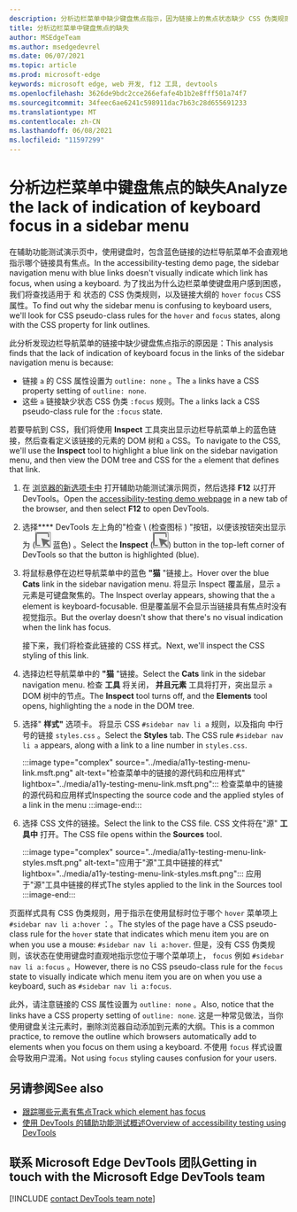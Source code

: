 ```yaml
---
description: 分析边栏菜单中缺少键盘焦点指示，因为链接上的焦点状态缺少 CSS 伪类规则，再加上该链接没有大纲设置。
title: 分析边栏菜单中键盘焦点的缺失
author: MSEdgeTeam
ms.author: msedgedevrel
ms.date: 06/07/2021
ms.topic: article
ms.prod: microsoft-edge
keywords: microsoft edge, web 开发, f12 工具, devtools
ms.openlocfilehash: 3626de9bdc2cce266efafe4b1b2e8fff501a74f7
ms.sourcegitcommit: 34feec6ae6241c598911dac7b63c28d655691233
ms.translationtype: MT
ms.contentlocale: zh-CN
ms.lasthandoff: 06/08/2021
ms.locfileid: "11597299"
---
```

# <a name="analyze-the-lack-of-indication-of-keyboard-focus-in-a-sidebar-menu"></a><span data-ttu-id="f3753-104">分析边栏菜单中键盘焦点的缺失</span><span class="sxs-lookup"><span data-stu-id="f3753-104">Analyze the lack of indication of keyboard focus in a sidebar menu</span></span>

<!-- Inspect tool, and CSS rules: pseudo-classes for states -->

<span data-ttu-id="f3753-105">在辅助功能测试演示页中，使用键盘时，包含蓝色链接的边栏导航菜单不会直观地指示哪个链接具有焦点。</span><span class="sxs-lookup"><span data-stu-id="f3753-105">In the accessibility-testing demo page, the sidebar navigation menu with blue links doesn't visually indicate which link has focus, when using a keyboard.</span></span>  <span data-ttu-id="f3753-106">为了找出为什么边栏菜单使键盘用户感到困惑，我们将查找适用于 和 状态的 CSS 伪类规则，以及链接大纲的 `hover` `focus` CSS 属性。</span><span class="sxs-lookup"><span data-stu-id="f3753-106">To find out why the sidebar menu is confusing to keyboard users, we'll look for CSS pseudo-class rules for the `hover` and `focus` states, along with the CSS property for link outlines.</span></span>  

<span data-ttu-id="f3753-107">此分析发现边栏导航菜单的链接中缺少键盘焦点指示的原因是：</span><span class="sxs-lookup"><span data-stu-id="f3753-107">This analysis finds that the lack of indication of keyboard focus in the links of the sidebar navigation menu is because:</span></span>
*  <span data-ttu-id="f3753-108">链接 `a` 的 CSS 属性设置为 `outline: none` 。</span><span class="sxs-lookup"><span data-stu-id="f3753-108">The `a` links have a CSS property setting of `outline: none`.</span></span>
*  <span data-ttu-id="f3753-109">这些 `a` 链接缺少状态 CSS 伪类 `:focus` 规则。</span><span class="sxs-lookup"><span data-stu-id="f3753-109">The `a` links lack a CSS pseudo-class rule for the `:focus` state.</span></span>

<span data-ttu-id="f3753-110">若要导航到 CSS，我们将使用 **Inspect** 工具突出显示边栏导航菜单上的蓝色链接，然后查看定义该链接的元素的 DOM 树和 `a` CSS。</span><span class="sxs-lookup"><span data-stu-id="f3753-110">To navigate to the CSS, we'll use the **Inspect** tool to highlight a blue link on the sidebar navigation menu, and then view the DOM tree and CSS for the `a` element that defines that link.</span></span>

1.  <span data-ttu-id="f3753-111">在 [浏览器的新选项卡中][DevToolsA11yErrorsDemopage] 打开辅助功能测试演示网页，然后选择 **F12** 以打开 DevTools。</span><span class="sxs-lookup"><span data-stu-id="f3753-111">Open the [accessibility-testing demo webpage][DevToolsA11yErrorsDemopage] in a new tab of the browser, and then select **F12** to open DevTools.</span></span>

1.  <span data-ttu-id="f3753-112">选择\*\*\*\* DevTools 左上角的"检查 \ (检查图标 \) "按钮，以便该按钮突出显示为 (![ ](../media/inspect-icon.msft.png) 蓝色) 。</span><span class="sxs-lookup"><span data-stu-id="f3753-112">Select the **Inspect** \(![Inspect icon](../media/inspect-icon.msft.png)\) button in the top-left corner of DevTools so that the button is highlighted (blue).</span></span>

1.  <span data-ttu-id="f3753-113">将鼠标悬停在边栏导航菜单中的蓝色 **"猫** "链接上。</span><span class="sxs-lookup"><span data-stu-id="f3753-113">Hover over the blue **Cats** link in the sidebar navigation menu.</span></span>  <span data-ttu-id="f3753-114">将显示 Inspect 覆盖层，显示 `a` 元素是可键盘聚焦的。</span><span class="sxs-lookup"><span data-stu-id="f3753-114">The Inspect overlay appears, showing that the `a` element is keyboard-focusable.</span></span>  <span data-ttu-id="f3753-115">但是覆盖层不会显示当链接具有焦点时没有视觉指示。</span><span class="sxs-lookup"><span data-stu-id="f3753-115">But the overlay doesn't show that there's no visual indication when the link has focus.</span></span>

    <span data-ttu-id="f3753-116">接下来，我们将检查此链接的 CSS 样式。</span><span class="sxs-lookup"><span data-stu-id="f3753-116">Next, we'll inspect the CSS styling of this link.</span></span>
 
1.  <span data-ttu-id="f3753-117">选择边栏导航菜单中的 **"猫** "链接。</span><span class="sxs-lookup"><span data-stu-id="f3753-117">Select the **Cats** link in the sidebar navigation menu.</span></span>  <span data-ttu-id="f3753-118">检查 **工具** 将关闭， **并且元素** 工具将打开，突出显示 `a` DOM 树中的节点。</span><span class="sxs-lookup"><span data-stu-id="f3753-118">The **Inspect** tool turns off, and the **Elements** tool opens, highlighting the `a` node in the DOM tree.</span></span>

1.  <span data-ttu-id="f3753-119">选择" **样式"** 选项卡。 将显示 CSS `#sidebar nav li a` 规则，以及指向 中行号的链接 `styles.css` 。</span><span class="sxs-lookup"><span data-stu-id="f3753-119">Select the **Styles** tab.  The CSS rule `#sidebar nav li a` appears, along with a link to a line number in `styles.css`.</span></span>

    :::image type="complex" source="../media/a11y-testing-menu-link.msft.png" alt-text="检查菜单中的链接的源代码和应用样式" lightbox="../media/a11y-testing-menu-link.msft.png":::
        <span data-ttu-id="f3753-121">检查菜单中的链接的源代码和应用样式</span><span class="sxs-lookup"><span data-stu-id="f3753-121">Inspecting the source code and the applied styles of a link in the menu</span></span>
    :::image-end:::
    
1.  <span data-ttu-id="f3753-122">选择 CSS 文件的链接。</span><span class="sxs-lookup"><span data-stu-id="f3753-122">Select the link to the CSS file.</span></span>  <span data-ttu-id="f3753-123">CSS 文件将在"源" **工具中** 打开。</span><span class="sxs-lookup"><span data-stu-id="f3753-123">The CSS file opens within the **Sources** tool.</span></span>

    :::image type="complex" source="../media/a11y-testing-menu-link-styles.msft.png" alt-text="应用于"源"工具中链接的样式" lightbox="../media/a11y-testing-menu-link-styles.msft.png":::
        <span data-ttu-id="f3753-125">应用于"源"工具中链接的样式</span><span class="sxs-lookup"><span data-stu-id="f3753-125">The styles applied to the link in the Sources tool</span></span>
    :::image-end:::
    
<span data-ttu-id="f3753-126">页面样式具有 CSS 伪类规则，用于指示在使用鼠标时位于哪个 `hover` 菜单项上 `#sidebar nav li a:hover` ：。</span><span class="sxs-lookup"><span data-stu-id="f3753-126">The styles of the page have a CSS pseudo-class rule for the `hover` state that indicates which menu item you are on when you use a mouse: `#sidebar nav li a:hover`.</span></span>  <span data-ttu-id="f3753-127">但是，没有 CSS 伪类规则，该状态在使用键盘时直观地指示您位于哪个菜单项上， `focus` 例如 `#sidebar nav li a:focus` 。</span><span class="sxs-lookup"><span data-stu-id="f3753-127">However, there is no CSS pseudo-class rule for the `focus` state to visually indicate which menu item you are on when you use a keyboard, such as `#sidebar nav li a:focus`.</span></span>

<span data-ttu-id="f3753-128">此外，请注意链接的 CSS 属性设置为 `outline: none` 。</span><span class="sxs-lookup"><span data-stu-id="f3753-128">Also, notice that the links have a CSS property setting of `outline: none`.</span></span>  <span data-ttu-id="f3753-129">这是一种常见做法，当你使用键盘关注元素时，删除浏览器自动添加到元素的大纲。</span><span class="sxs-lookup"><span data-stu-id="f3753-129">This is a common practice, to remove the outline which browsers automatically add to elements when you focus on them using a keyboard.</span></span>  <span data-ttu-id="f3753-130">不使用 `focus` 样式设置会导致用户混淆。</span><span class="sxs-lookup"><span data-stu-id="f3753-130">Not using `focus` styling causes confusion for your users.</span></span>


## <a name="see-also"></a><span data-ttu-id="f3753-131">另请参阅</span><span class="sxs-lookup"><span data-stu-id="f3753-131">See also</span></span> 

*  [<span data-ttu-id="f3753-132">跟踪哪些元素有焦点</span><span class="sxs-lookup"><span data-stu-id="f3753-132">Track which element has focus</span></span>](focus.md)
*  [<span data-ttu-id="f3753-133">使用 DevTools 的辅助功能测试概述</span><span class="sxs-lookup"><span data-stu-id="f3753-133">Overview of accessibility testing using DevTools</span></span>](accessibility-testing-in-devtools.md)


## <a name="getting-in-touch-with-the-microsoft-edge-devtools-team"></a><span data-ttu-id="f3753-134">联系 Microsoft Edge DevTools 团队</span><span class="sxs-lookup"><span data-stu-id="f3753-134">Getting in touch with the Microsoft Edge DevTools team</span></span>  

[!INCLUDE [contact DevTools team note](../includes/contact-devtools-team-note.md)]  


<!-- links -->
[DevToolsA11yErrorsDemopage]: https://microsoftedge.github.io/DevToolsSamples/a11y-testing/page-with-errors.html "辅助功能测试演示网页|GitHub"
